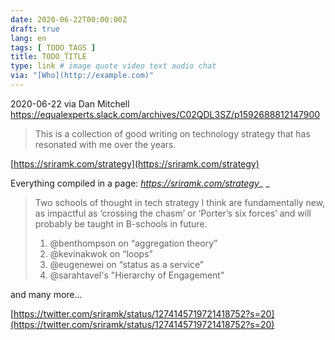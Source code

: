 ```yaml
---
date: 2020-06-22T00:00:00Z
draft: true
lang: en
tags: [ TODO_TAGS ]
title: TODO_TITLE
type: link # image quote video text audio chat
via: "[Who](http://example.com)"
---
```



2020-06-22 via Dan Mitchell
https://equalexperts.slack.com/archives/C02QDL3SZ/p1592688812147900

> This is a collection of good writing on technology strategy that has resonated with me over the years.

[https://sriramk.com/strategy](https://sriramk.com/strategy)

Everything compiled in a page: _https://sriramk.com/strategy__
_

> Two schools of thought in tech strategy I think are fundamentally new, as impactful as ‘crossing the chasm’ or ‘Porter’s six forces’ and will probably be taught in B-schools in future. 
> 
> 1. @benthompson on “aggregation theory”
> 2. @kevinakwok on “loops”
> 3. @eugenewei on “status as a service”
> 4. @sarahtavel's "Hierarchy of Engagement"

and many more…

[https://twitter.com/sriramk/status/1274145719721418752?s=20](https://twitter.com/sriramk/status/1274145719721418752?s=20)

